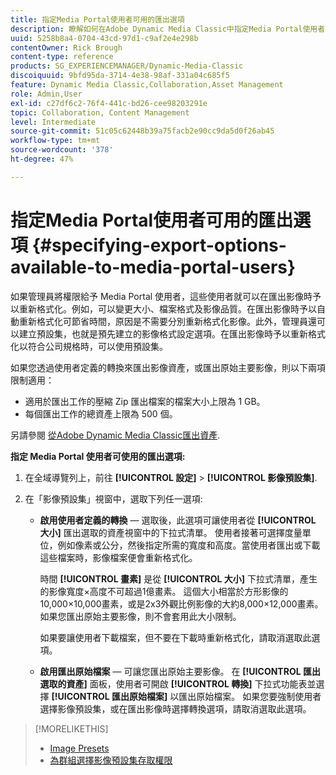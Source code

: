 ```yaml
---
title: 指定Media Portal使用者可用的匯出選項
description: 瞭解如何在Adobe Dynamic Media Classic中指定Media Portal使用者可用的匯出選項。
uuid: 5258b8a4-0704-43cd-97d1-c9af2e4e298b
contentOwner: Rick Brough
content-type: reference
products: SG_EXPERIENCEMANAGER/Dynamic-Media-Classic
discoiquuid: 9bfd95da-3714-4e38-98af-331a04c685f5
feature: Dynamic Media Classic,Collaboration,Asset Management
role: Admin,User
exl-id: c27df6c2-76f4-441c-bd26-cee98203291e
topic: Collaboration, Content Management
level: Intermediate
source-git-commit: 51c05c62448b39a75facb2e90cc9da5d0f26ab45
workflow-type: tm+mt
source-wordcount: '378'
ht-degree: 47%

---
```


# 指定Media Portal使用者可用的匯出選項 {#specifying-export-options-available-to-media-portal-users}

如果管理員將權限給予 Media Portal 使用者，這些使用者就可以在匯出影像時予以重新格式化。例如，可以變更大小、檔案格式及影像品質。在匯出影像時予以自動重新格式化可節省時間，原因是不需要分別重新格式化影像。此外，管理員還可以建立預設集，也就是預先建立的影像格式設定選項。在匯出影像時予以重新格式化以符合公司規格時，可以使用預設集。

如果您透過使用者定義的轉換來匯出影像資產，或匯出原始主要影像，則以下兩項限制適用：

* 適用於匯出工作的壓縮 Zip 匯出檔案的檔案大小上限為 1 GB。
* 每個匯出工作的總資產上限為 500 個。

另請參閱 [從Adobe Dynamic Media Classic匯出資產](exporting-assets-from-dmc.md#exporting-assets-from_dmc).

**指定 Media Portal 使用者可使用的匯出選項:**

1. 在全域導覽列上，前往 **[!UICONTROL 設定]** > **[!UICONTROL 影像預設集]**.
1. 在「影像預設集」視窗中，選取下列任一選項:

   * **啟用使用者定義的轉換**  — 選取後，此選項可讓使用者從 **[!UICONTROL 大小]** 匯出選取的資產視窗中的下拉式清單。 使用者接著可選擇度量單位，例如像素或公分，然後指定所需的寬度和高度。當使用者匯出或下載這些檔案時，影像檔案便會重新格式化。

     時間 **[!UICONTROL 畫素]** 是從 **[!UICONTROL 大小]** 下拉式清單，產生的影像寬度×高度不可超過1億畫素。 這個大小相當於方形影像的10,000×10,000畫素，或是2x3外觀比例影像的大約8,000×12,000畫素。 如果您匯出原始主要影像，則不會套用此大小限制。

     如果要讓使用者下載檔案，但不要在下載時重新格式化，請取消選取此選項。

   * **啟用匯出原始檔案**  — 可讓您匯出原始主要影像。 在 **[!UICONTROL 匯出選取的資產]** 面板，使用者可開啟 **[!UICONTROL 轉換]** 下拉式功能表並選擇 **[!UICONTROL 匯出原始檔案]** 以匯出原始檔案。 如果您要強制使用者選擇影像預設集，或在匯出影像時選擇轉換選項，請取消選取此選項。

>[!MORELIKETHIS]
>
>* [Image Presets](application-setup.md#image_presets)
>* [為群組選擇影像預設集存取權限](creating-media-portal-groups.md#choosing_image_preset_access_permissions_for_a_group)
